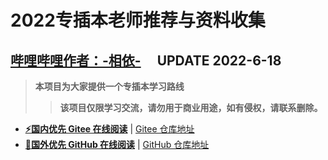 # **2022专插本老师推荐与资料收集**
## **[哔哩哔哩作者：-相依-](https://space.bilibili.com/343154012)** &emsp;**UPDATE 2022-6-18**

> **本项目为大家提供一个专插本学习路线**
>> **该项目仅限学习交流，请勿用于商业用途，如有侵权，请联系删除。**

-  **[⚡国内优先 Gitee 在线阅读](https://mochazi.gitee.io/guangdong-special-edition)** | [Gitee 仓库地址](https://gitee.com/mochazi/guangdong-special-edition)
-  **[🎉国外优先 GitHub 在线阅读](https://mochazi.github.io/guangdong-special-edition)** | [GitHub 仓库地址](https://github.com/mochazi/guangdong-special-edition)